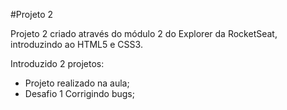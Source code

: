 #Projeto 2

Projeto 2 criado através do módulo 2 do Explorer da RocketSeat, introduzindo ao HTML5 e CSS3.

Introduzido 2 projetos:

- Projeto realizado na aula;
- Desafio 1 Corrigindo bugs;
